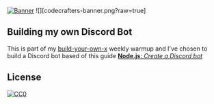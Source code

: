 [![Banner](https://codecrafters.io/landing/images/byox-banner.gif?v=1)](https://codecrafters.io/github-banner)
![][codecrafters-banner.png?raw=true]

## Building my own Discord Bot

This is part of my [build-your-own-x](https://github.com/codecrafters-io/build-your-own-x) weekly warmup and I've chosen to build a Discord bot based of this guide  [**Node.js**: _Create a Discord bot_](https://discordjs.guide/) 

## License

[![CC0](http://mirrors.creativecommons.org/presskit/buttons/88x31/svg/cc-zero.svg)](https://creativecommons.org/publicdomain/zero/1.0/)

